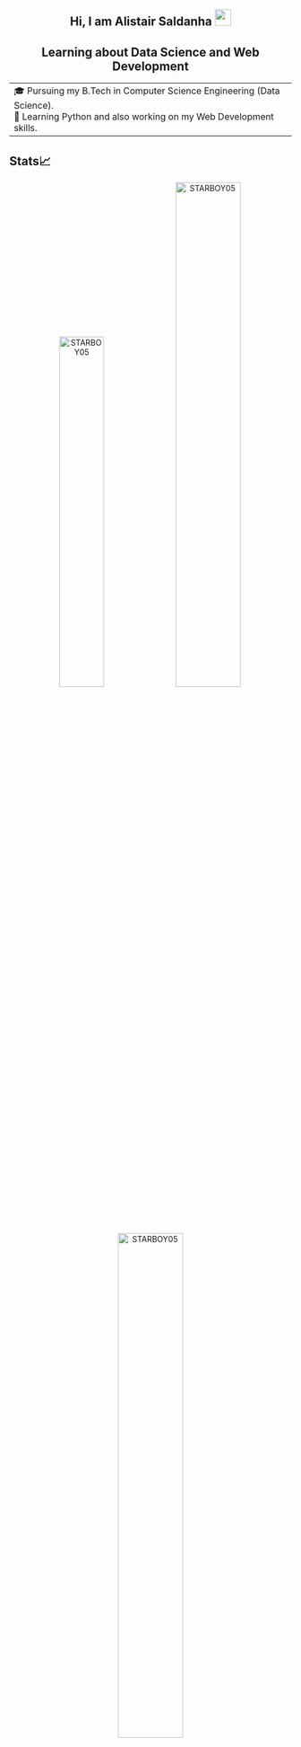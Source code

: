 <h2 style="text-align: center;"> Hi, I am Alistair Saldanha <img src="https://github.com/TheDudeThatCode/TheDudeThatCode/blob/master/Assets/Hi.gif" width="29px">
<h2 style="text-align: center;"> Learning about Data Science and Web Development </h2>

<!--
**STARBOY05/STARBOY05** is a ✨ _special_ ✨ repository because its `README.md` (this file) appears on your GitHub profile.

Here are some ideas to get you started:

- 🔭 I’m currently working on ...
- 🌱 I’m currently learning ...
- 👯 I’m looking to collaborate on ...
- 🤔 I’m looking for help with ...
- 💬 Ask me about ...
- 📫 How to reach me: ...
- 😄 Pronouns: ...
- ⚡ Fun fact: ...
-->
<table>
<tr>
  <td vlign="center">
    🎓 Pursuing my B.Tech in Computer Science Engineering (Data Science).
    <br>
    🌱 Learning Python and also working on my Web Development skills.
</tr>
</table>
  
## Stats📈 
  <p align="center"> <img width="40%" src="https://github-readme-stats.vercel.app/api/top-langs?username=STARBOY05&show_icons=true&theme=dracula&title_color=ff8000&text_color=ffffff&bg_color=6a6a6a&locale=en&layout=compact&hide_border=true" alt="STARBOY05" />  <img width="48%" src="https://github-readme-stats.vercel.app/api?username=STARBOY05&show_icons=true&theme=dracula&title_color=ff8000&text_color=ffffff&bg_color=6a6a6a&locale=en&hide_border=true" alt="STARBOY05" /> <br><img width="48%" src="https://github-readme-streak-stats.herokuapp.com/?user=STARBOY05&theme=highcontrast&hide_border=true" alt="STARBOY05" /> </p>
